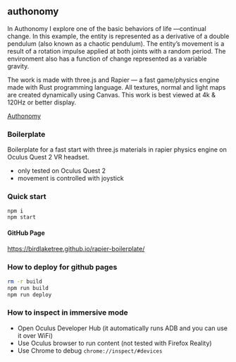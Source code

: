 ## authonomy

In Authonomy I explore one of the basic behaviors of life —continual change. In this example, the entity is represented as a derivative of a double pendulum (also known as a chaotic pendulum). The entity’s movement is a result of a rotation impulse applied at both joints with a random period. The environment also has a function of change represented as a variable gravity.

The work is made with three.js and Rapier — a fast game/physics engine made with Rust programming language. All textures, normal and light maps are created dynamically using Canvas. This work is best viewed at 4k & 120Hz or better display.

[Authonomy](https://vedrankolac.github.io/fxhash-pendulum/)


### Boilerplate
Boilerplate for a fast start with three.js materials in rapier physics engine on Oculus Quest 2 VR headset.
- only tested on Oculus Quest 2
- movement is controlled with joystick

### Quick start
```
npm i
npm start
````

#### GitHub Page
https://birdlaketree.github.io/rapier-boilerplate/

### How to deploy for github pages
```bash
rm -r build
npm run build
npm run deploy
```

### How to inspect in immersive mode
- Open Oculus Developer Hub (it automatically runs ADB and you can use it over WiFi)
- Use Oculus browser to run content (not tested with Firefox Reality)
- Use Chrome to debug `chrome://inspect/#devices`
